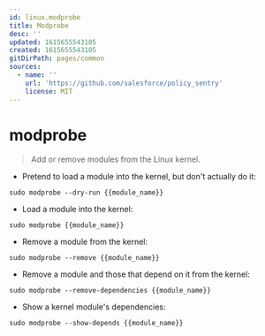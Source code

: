 ```yaml
---
id: linux.modprobe
title: Modprobe
desc: ''
updated: 1615655543105
created: 1615655543105
gitDirPath: pages/common
sources:
  - name: ''
    url: 'https://github.com/salesforce/policy_sentry'
    license: MIT
---
```

# modprobe

> Add or remove modules from the Linux kernel.

- Pretend to load a module into the kernel, but don't actually do it:

`sudo modprobe --dry-run {{module_name}}`

- Load a module into the kernel:

`sudo modprobe {{module_name}}`

- Remove a module from the kernel:

`sudo modprobe --remove {{module_name}}`

- Remove a module and those that depend on it from the kernel:

`sudo modprobe --remove-dependencies {{module_name}}`

- Show a kernel module's dependencies:

`sudo modprobe --show-depends {{module_name}}`

